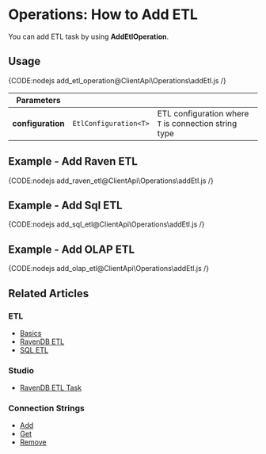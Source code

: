 # Operations: How to Add ETL

You can add ETL task by using **AddEtlOperation**.

## Usage

{CODE:nodejs add_etl_operation@ClientApi\Operations\addEtl.js  /}

| Parameters | | |
| ------------- | ----- | ---- |
| **configuration** | `EtlConfiguration<T>` | ETL configuration where `T` is connection string type |

## Example - Add Raven ETL

{CODE:nodejs add_raven_etl@ClientApi\Operations\addEtl.js  /}

## Example - Add Sql ETL

{CODE:nodejs add_sql_etl@ClientApi\Operations\addEtl.js  /}

## Example - Add OLAP ETL

{CODE:nodejs add_olap_etl@ClientApi\Operations\addEtl.js  /}

## Related Articles

### ETL

- [Basics](../../../../server/ongoing-tasks/etl/basics)
- [RavenDB ETL](../../../../server/ongoing-tasks/etl/raven)
- [SQL ETL](../../../../server/ongoing-tasks/etl/sql)

### Studio

- [RavenDB ETL Task](../../../../studio/database/tasks/ongoing-tasks/ravendb-etl-task)

### Connection Strings

- [Add](../../../../client-api/operations/maintenance/connection-strings/add-connection-string)
- [Get](../../../../client-api/operations/maintenance/connection-strings/get-connection-string)
- [Remove](../../../../client-api/operations/maintenance/connection-strings/remove-connection-string)
